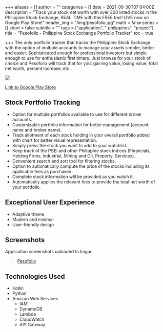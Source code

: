 +++
aliases = []
author = ""
categories = []
date = 2021-09-30T07:04:00Z
description = "Track your stock net worth with over 300 listed stocks in the Philippine Stock Exchange, REAL TIME with this FREE tool! LIVE now on Google Play Store!"
header_img = "/img/pesofolio.jpg"
math = false
series = []
short = false
subtitle = ""
tags = ["application", " philippines", "project"]
title = "Pesofolio - Philippine Stock Exchange Portfolio Tracker"
toc = true

+++
The only portfolio tracker that tracks the Philippine Stock Exchange with the option of multiple accounts to manage your assets simpler, better and easier. Sophisticated enough for professional investors but simple enough to use for enthusiastic first timers. Just browse for your stock of choice and Pesofolio will track that for you: gaining value, losing value, total net worth, percent increase, etc..

![](/pesofolio.jpg)

[Link to Google Play Store](https://play.google.com/store/apps/details?id=com.galoreentertainment.pesofolio)

## Stock Portfolio Tracking

* Option for multiple portfolios available to use for different broker accounts.
* Customizable portfolio information for better management (account name and broker name).
* Track allotment of each stock holding in your overall portfolio added with chart for better visual representation.
* Simply press the stock you want to add to your watchlist.
* Keep track of the PSEI and other Philippine stock indices (Financials, Holding Firms, Industrial, Mining and Oil, Property, Services).
* Convenient search and sort tool for filtering stocks.
* Option to automatically compute the price of the stocks including its applicable fees as purchased.
* Complete stock information will be provided as you watch it.
* Automatically applies the relevant fees to provide the total net worth of your portfolio.

## Exceptional User Experience

* Adaptive theme
* Modern and minimal
* User-friendly design

## Screenshots

Application screenshots uploaded to Imgur.

<blockquote class="imgur-embed-pub" lang="en" data-id="a/RV2Mpka"><a href="//imgur.com/a/RV2Mpka">Pesofolio</a></blockquote><script async src="//s.imgur.com/min/embed.js" charset="utf-8"></script>

## Technologies Used

* Kotlin
* Python
* Amazon Web Services
  * IAM
  * DynamoDB
  * Lambda
  * CloudWatch
  * API Gateway